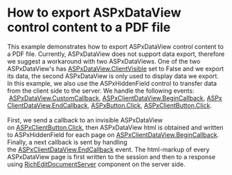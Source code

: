 # How to export ASPxDataView control content to a PDF file


<p>This example demonstrates how to export ASPxDataView control content to a PDF file. Currently, ASPxDataView does not support data export, therefore we suggest a workaround with two ASPxDataViews. One of the two ASPxDataView's has <a href="https://documentation.devexpress.com/#AspNet/DevExpressWebASPxGridViewASPxGridView_ClientVisibletopic">ASPxDataView.ClientVisible</a> set to False and we export its data, the second ASPxDataView is only used to display data we export. In this example, we also use the ASPxHiddenField control to transfer data from the client side to the server. We handle the following events:  <a href="https://documentation.devexpress.com/#AspNet/DevExpressWebASPxDataViewASPxDataViewBase_CustomCallbacktopic">ASPxDataView.CustomCallback</a>, <a href="https://documentation.devexpress.com/AspNet/DevExpressWebASPxDataViewScriptsASPxClientDataView_BeginCallbacktopic.aspx">ASPxClientDataView.BeginCallback</a>, <a href="https://documentation.devexpress.com/AspNet/DevExpressWebASPxDataViewScriptsASPxClientDataView_EndCallbacktopic.aspx">ASPxClientDataView.EndCallback</a>, <a href="https://documentation.devexpress.com/AspNet/DevExpressWebASPxEditorsASPxButton_Clicktopic.aspx">ASPxButton.Click</a>, <a href="https://documentation.devexpress.com/AspNet/DevExpressWebASPxEditorsScriptsASPxClientButton_Clicktopic.aspx">ASPxClientButton.Click</a>.<br /><br />First, we send a callback to an invisible ASPxDataView on <a href="https://documentation.devexpress.com/AspNet/DevExpressWebASPxEditorsScriptsASPxClientButton_Clicktopic.aspx">ASPxClientButton.Click</a>, then ASPxDataView html is obtained and written to ASPxHiddenField for each page on <a href="https://documentation.devexpress.com/AspNet/DevExpressWebASPxDataViewScriptsASPxClientDataView_BeginCallbacktopic.aspx">ASPxClientDataView.BeginCallback</a>. Finally, a next callback is sent by handling the <a href="https://documentation.devexpress.com/AspNet/DevExpressWebASPxDataViewScriptsASPxClientDataView_EndCallbacktopic.aspx">ASPxClientDataView.EndCallback</a> event. The html-markup of every ASPxDataView page is first written to the session and then to a response using <a href="https://documentation.devexpress.com/#corelibraries/clsDevExpressXtraRichEditRichEditDocumentServertopic">RichEditDocumentServer</a> component on the server side.</p>

<br/>


